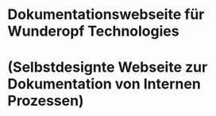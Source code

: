 # Dokumentationswebseite für Wunderopf Technologies
# (Selbstdesignte Webseite zur Dokumentation von Internen Prozessen)